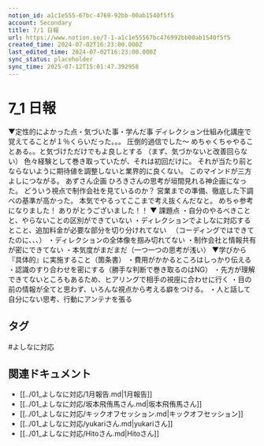 ```yaml
---
notion_id: a1c1e555-67bc-4769-92bb-00ab1540f5f5
account: Secondary
title: 7/1 日報
url: https://www.notion.so/7-1-a1c1e55567bc476992bb00ab1540f5f5
created_time: 2024-07-02T16:23:00.000Z
last_edited_time: 2024-07-02T16:23:00.000Z
sync_status: placeholder
sync_time: 2025-07-12T15:01:47.392958
---
```

# 7_1 日報

▼定性的によかった点・気づいた事・学んだ事
ディレクション仕組み化講座で覚えてることが１％くらいだった。。。
圧倒的過信でした〜
めちゃくちゃやることある。。と気づけただけでもよ良しとする
（まず、気づかないと改善回らない）
色々経験として巻き取っていたが、それは初回だけに。
それが当たり前とならないように期待値を調整しないと業界的に良くない。
このマインドが三方よしにつながる。
あずさん企画
ひろきさんの思考が垣間見れる神企画になった。
どういう視点で制作会社を見ているのか？
営業までの準備、徹底した下調べの基準が高かった。
本気でやるってここまで考え抜くんだなと。
めちゃ参考になりました！
ありがとうございました！！
▼ 課題点
・自分のやるべきことと、やらないことの区別ができていない
・ディレクションでよしなに対応するとこと、追加料金が必要な部分を切り分けれてない
　（コーディングではできてたのに、、、）
・ディレクションの全体像を掴み切れてない
・制作会社と情報共有が密にできてない
・本気度がまだまだ（一つ一つの思考が浅い）
▼学びから『具体的』に実施すること（箇条書）
・費用がかかるところはしっかり伝える
・認識のすり合わせを密にする（勝手な判断で巻き取るのはNG）
・先方が理解できてないところもあるため、ヒアリングで相手の視座に合わせに行く
・目の前の情報が全てと思わず、いろんな視点から考える癖をつける。
・人と話して自分にない思考、行動にアンテナを張る

## タグ

#よしなに対応 

## 関連ドキュメント

- [[../01_よしなに対応/1月報告.md|1月報告]]
- [[../01_よしなに対応/坂本飛侑馬さん.md|坂本飛侑馬さん]]
- [[../01_よしなに対応/キックオフセッション.md|キックオフセッション]]
- [[../01_よしなに対応/yukariさん.md|yukariさん]]
- [[../01_よしなに対応/Hitoさん.md|Hitoさん]]
